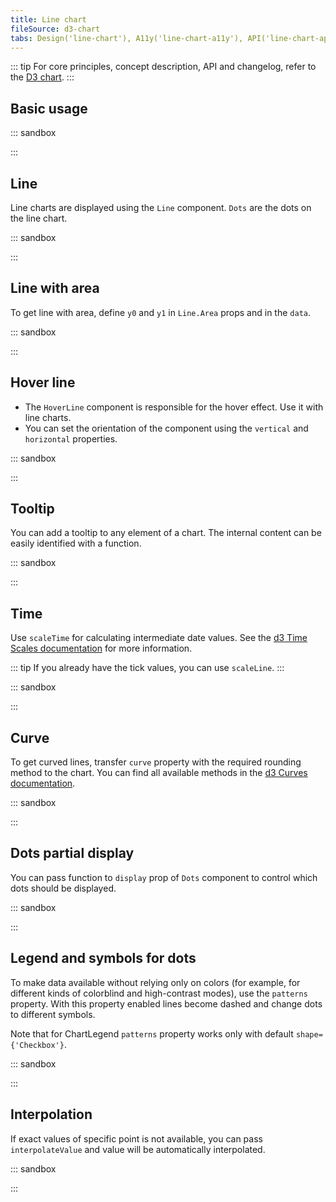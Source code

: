 ```yaml
---
title: Line chart
fileSource: d3-chart
tabs: Design('line-chart'), A11y('line-chart-a11y'), API('line-chart-api'), Examples('line-chart-d3-code'), Changelog('d3-chart-changelog')
---
```


::: tip
For core principles, concept description, API and changelog, refer to the [D3 chart](/data-display/d3-chart/d3-chart).
:::

## Basic usage

::: sandbox

<script lang="tsx">
  export Demo from 'stories/components/d3-chart/docs/examples/line-chart/basic-usage.tsx';
</script>

:::

## Line

Line charts are displayed using the `Line` component. `Dots` are the dots on the line chart.

::: sandbox

<script lang="tsx">
  export Demo from 'stories/components/d3-chart/docs/examples/line-chart/line.tsx';
</script>

:::

## Line with area

To get line with area, define `y0` and `y1` in `Line.Area` props and in the `data`.

::: sandbox

<script lang="tsx">
  export Demo from 'stories/components/d3-chart/docs/examples/line-chart/line-with-area.tsx';
</script>

:::

## Hover line

- The `HoverLine` component is responsible for the hover effect. Use it with line charts.
- You can set the orientation of the component using the `vertical` and `horizontal` properties.

::: sandbox

<script lang="tsx">
  export Demo from 'stories/components/d3-chart/docs/examples/line-chart/hover-line.tsx';
</script>

:::

## Tooltip

You can add a tooltip to any element of a chart. The internal content can be easily identified with a function.

::: sandbox

<script lang="tsx">
  export Demo from 'stories/components/d3-chart/docs/examples/line-chart/tooltip.tsx';
</script>

:::

## Time

Use `scaleTime` for calculating intermediate date values. See the [d3 Time Scales documentation](https://github.com/d3/d3-scale#time-scales) for more information.

::: tip
If you already have the tick values, you can use `scaleLine`.
:::

::: sandbox

<script lang="tsx">
  export Demo from 'stories/components/d3-chart/docs/examples/line-chart/time.tsx';
</script>

:::

## Curve

To get curved lines, transfer `curve` property with the required rounding method to the chart. You can find all available methods in the [d3 Curves documentation](https://github.com/d3/d3-shape#curves).

::: sandbox

<script lang="tsx">
  export Demo from 'stories/components/d3-chart/docs/examples/line-chart/curve.tsx';
</script>

:::

## Dots partial display

You can pass function to `display` prop of `Dots` component to control which dots should be displayed.

::: sandbox

<script lang="tsx">
  export Demo from 'stories/components/d3-chart/docs/examples/line-chart/dots-display-function.tsx';
</script>

:::

## Legend and symbols for dots

To make data available without relying only on colors (for example, for different kinds of colorblind and high-contrast modes), use the `patterns` property. With this property enabled lines become dashed and change dots to different symbols.

Note that for ChartLegend `patterns` property works only with default `shape={'Checkbox'}`.

::: sandbox

<script lang="tsx">
  export Demo from 'stories/components/d3-chart/docs/examples/line-chart/legend-and-symbols-for-dots.tsx';
</script>

:::

## Interpolation

If exact values of specific point is not available, you can pass `interpolateValue` and value will be automatically interpolated.

::: sandbox

<script lang="tsx">
  export Demo from 'stories/components/d3-chart/docs/examples/line-chart/interpolation.tsx';
</script>

:::
